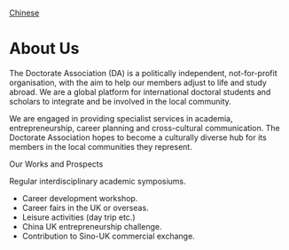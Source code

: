 [Chinese](./README-cn.md)
# About Us
The Doctorate Association (DA) is a politically independent, not-for-profit organisation, with the aim to help our members adjust to life and study abroad. We are a global platform for international doctoral students and scholars to integrate and be involved in the local community.

We are engaged in providing specialist services in academia, entrepreneurship, career planning and cross-cultural communication. The Doctorate Association hopes to become a culturally diverse hub for its members in the local communities they represent.

Our Works and Prospects

Regular interdisciplinary academic symposiums.
- Career development workshop.
- Career fairs in the UK or overseas.
- Leisure activities (day trip etc.)
- China UK entrepreneurship challenge.
- Contribution to Sino-UK commercial exchange.